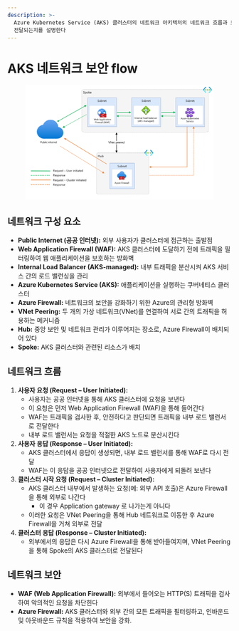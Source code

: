 ```yaml
---
description: >-
  Azure Kubernetes Service (AKS) 클러스터의 네트워크 아키텍처의 네트워크 흐름과 보안 장치를 통해 요청과 응답이 어떻게
  전달되는지를 설명한다
---
```


# AKS 네트워크 보안 flow

<figure><img src="../../../../.gitbook/assets/image (48).png" alt=""><figcaption></figcaption></figure>

## 네트워크 구성 요소

* **Public Internet (공공 인터넷):** 외부 사용자가 클러스터에 접근하는 출발점
* **Web Application Firewall (WAF):** AKS 클러스터에 도달하기 전에 트래픽을 필터링하여 웹 애플리케이션을 보호하는 방화벽
* **Internal Load Balancer (AKS-managed):** 내부 트래픽을 분산시켜 AKS 서비스 간의 로드 밸런싱을 관리
* **Azure Kubernetes Service (AKS):** 애플리케이션을 실행하는 쿠버네티스 클러스터
* **Azure Firewall:** 네트워크의 보안을 강화하기 위한 Azure의 관리형 방화벽
* **VNet Peering:** 두 개의 가상 네트워크(VNet)를 연결하여 서로 간의 트래픽을 허용하는 메커니즘
* **Hub:** 중앙 보안 및 네트워크 관리가 이루어지는 장소로, Azure Firewall이 배치되어 있다
* **Spoke:** AKS 클러스터와 관련된 리소스가 배치

## 네트워크 흐름

1. **사용자 요청 (Request – User Initiated):**
   * 사용자는 공공 인터넷을 통해 AKS 클러스터에 요청을 보낸다
   * 이 요청은 먼저 Web Application Firewall (WAF)을 통해 들어간다
   * WAF는 트래픽을 검사한 후, 안전하다고 판단되면 트래픽을 내부 로드 밸런서로 전달한다
   * 내부 로드 밸런서는 요청을 적절한 AKS 노드로 분산시킨다
2. **사용자 응답 (Response – User Initiated):**
   * AKS 클러스터에서 응답이 생성되면, 내부 로드 밸런서를 통해 WAF로 다시 전달
   * WAF는 이 응답을 공공 인터넷으로 전달하여 사용자에게 되돌려 보낸다
3. **클러스터 시작 요청 (Request – Cluster Initiated):**
   * AKS 클러스터 내부에서 발생하는 요청(예: 외부 API 호출)은 Azure Firewall을 통해 외부로 나간다
     * 이 경우 Application gateway 로 나가는게 아니다
   * 이러한 요청은 VNet Peering을 통해 Hub 네트워크로 이동한 후 Azure Firewall을 거쳐 외부로 전달
4. **클러스터 응답 (Response – Cluster Initiated):**
   * 외부에서의 응답은 다시 Azure Firewall을 통해 받아들여지며, VNet Peering을 통해 Spoke의 AKS 클러스터로 전달된다

## 네트워크 보안

* **WAF (Web Application Firewall):** 외부에서 들어오는 HTTP(S) 트래픽을 검사하여 악의적인 요청을 차단힌다
* **Azure Firewall:** AKS 클러스터와 외부 간의 모든 트래픽을 필터링하고, 인바운드 및 아웃바운드 규칙을 적용하여 보안을 강화.
